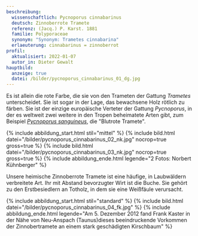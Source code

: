 ```yaml
---
beschreibung:
  wissenschaftlich: Pycnoporus cinnabarinus
  deutsch: Zinnoberrote Tramete
  referenz: (Jacq.) P. Karst. 1881
  familie: Polyporaceae
  synonym: "Synonym: Trametes cinnabarina"
  erlaeuterung: cinnabarinus = zinnoberrot
profil:
  aktualisiert: 2022-01-07
  autor_in: Dieter Gewalt
hauptbild:
  anzeige: true
  datei: /bilder/pycnoporus_cinnabarinus_01_dg.jpg
---
```

Es ist allein die rote Farbe, die sie von den Trameten der Gattung *Trametes* unterscheidet. Sie ist sogar in der Lage, das bewachsene Holz rötlich zu färben. Sie ist der einzige europäische Verteter der Gattung *Pycnoporus*, in der es weltweit zwei weitere in den Tropen beheimatete Arten gibt, zum Beispiel *[Pycnoporus sanguineus](/pilze/pycnoporus-sanguineus-blutrote-tramete)*[](/pilze/pycnoporus-sanguineus-blutrote-tramete), die "Blutrote Tramete".

{% include abbildung_start.html stil="mittel" %}
{% include bild.html datei="/bilder/pycnoporus_cinnabarinus_02_nk.jpg" nocrop=true gross=true %}
{% include bild.html datei="/bilder/pycnoporus_cinnabarinus_03_nk.jpg" nocrop=true gross=true %}
{% include abbildung_ende.html legende="2 Fotos: Norbert Kühnberger" %}

Unsere heimische Zinnoberrote Tramete ist eine häufige, in Laubwäldern verbreitete Art. Ihr mit Abstand bevorzugter Wirt ist die Buche. Sie gehört zu den Erstbesiedlern an Totholz, in dem sie eine Weißfäule verursacht.

{% include abbildung_start.html stil="standard" %}
{% include bild.html datei="/bilder/pycnoporus_cinnabarinus_04_fk.jpg" %}
{% include abbildung_ende.html legende="Am 5. Dezember 2012 fand Frank Kaster in der Nähe von Neu-Anspach (Taunus)dieses beeindruckende Vorkommen der Zinnobertramete an einem stark geschädigten Kirschbaum" %}